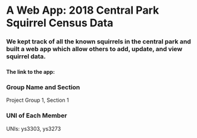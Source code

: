 <h1>A Web App: 2018 Central Park Squirrel Census Data</h1>
<h3>We kept track of all the known squirrels in the central park and built a web app which allow others to add, update, and view squirrel data. <h3>


<h4> The link to the app:</h4>


<h3>Group Name and Section</h3>
<p>Project Group 1, Section 1</p>


<h3> UNI of Each Member</h3>
  <p> UNIs: ys3303, ys3273</p>


